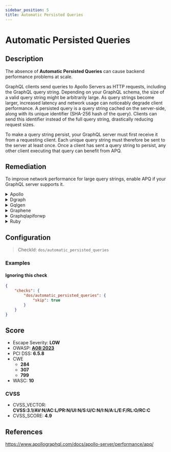 ```yaml
---
sidebar_position: 5
title: Automatic Persisted Queries
---
```


# Automatic Persisted Queries

## Description

The absence of **Automatic Persisted Queries** can cause backend performance problems at scale.

GraphQL clients send queries to Apollo Servers as HTTP requests, including the GraphQL query string.
Depending on your GraphQL schema, the size of a valid query string might be arbitrarily large. As query strings become larger, increased latency and network usage can noticeably degrade client performance.
A persisted query is a query string cached on the server-side, along with its unique identifier (SHA-256 hash of the query). Clients can send this identifier instead of the full query string, drastically reducing request sizes.

To make a query string persist, your GraphQL server must first receive it from a requesting client. Each unique query string must therefore be sent to the server at least once. Once a client has sent a query string to persist, any other client executing that query can benefit from APQ.

## Remediation

To improve network performance for large query strings, enable APQ if your GraphQL server supports it.


<details>
    <summary>Apollo</summary>

Enable Automatic Persisted queries. 
For a complete guide on how to do so, see [Apollo's Automatic Persisted Queries documentation](https://www.apollographql.com/docs/apollo-server/performance/apq/).


</details>

<details>
    <summary>Dgraph</summary>

For a complete guide on the matter, see [dgraph's Persisted Queries documentation](https://dgraph.io/docs/graphql/queries/persistent-queries/).


</details>

<details>
    <summary>Gqlgen</summary>

Enable Automatic persisted Queries
For a complete guide on how to do so, see [gqlgen's Automatic Persisted Queries documentation](https://gqlgen.com/reference/apq/).


</details>

<details>
    <summary>Graphene</summary>

Automatic Persisted Queries are not supported by Graphene alone.

However, if you use Graphene with [Django](https://github.com/graphql-python/graphene-django), the [django-graphql-persist](https://github.com/flavors/django-graphql-persist) library allows you to implement Automatic Persisted Queries.


</details>

<details>
    <summary>Graphqlapiforwp</summary>

Automatic Persisted Queries on graphqlapiforwp are different than with other engines.
Learn more on [graphqlapiforwp's Persisted Query guide](https://graphql-api.com/guides/use/creating-a-persisted-query/). You can also implement custom persisted queries using [WP GraphQL Lock](https://github.com/valu-digital/wp-graphql-lock).


</details>

<details>
    <summary>Ruby</summary>

Add graphql-persisted_queries to your Gemfile `gem 'graphql-persisted_queries'` and add the plugin to your schema class:

```ruby
class GraphqlSchema < GraphQL::Schema
  use GraphQL::PersistedQueries
end
```

Pass the `:extensions` argument as part of a context to all calls of `GraphqlSchema#execute`,
usually it happens in `GraphqlController`, `GraphqlChannel` and tests:

```ruby
GraphqlSchema.execute(
  params[:query],
  variables: ensure_hash(params[:variables]),
  context: {
    extensions: ensure_hash(params[:extensions])
  },
  operation_name: params[:operationName]
)
```

Source: https://github.com/DmitryTsepelev/graphql-ruby-persisted_queries.


</details>

## Configuration

> CheckId: `dos/automatic_persisted_queries`


### Examples


#### Ignoring this check

```json
{
    "checks": {
        "dos/automatic_persisted_queries": {
            "skip": true
        }
    }
}
```




## Score

- Escape Severity: **<span className="low-severity">LOW</span>**
- OWASP: **[A08:2023](https://github.com/OWASP/API-Security/blob/master/2023/en/src/0xa8-lack-of-protection-from-automated-threats.md)**
- PCI DSS: **6.5.8**
- CWE
  - **284**
  - **307**
  - **799**
- WASC: **10**



### CVSS

- CVSS_VECTOR: **CVSS:3.1/AV:N/AC:L/PR:N/UI:N/S:U/C:N/I:N/A:L/E:F/RL:O/RC:C**
- CVSS_SCORE: **4.9**

## References

https://www.apollographql.com/docs/apollo-server/performance/apq/
